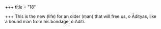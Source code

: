 +++
title = "18"

+++
This is the new (life) for an older (man) that will free us, o Ādityas, like a bound man from his bondage, o Aditi.  